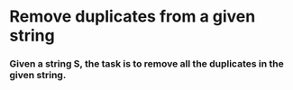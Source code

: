 Remove duplicates from a given string
======================================
### Given a string S, the task is to remove all the duplicates in the given string.
